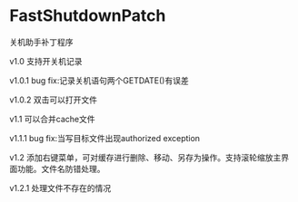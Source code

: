 ﻿# FastShutdownPatch
关机助手补丁程序

v1.0 支持开关机记录

v1.0.1 bug fix:记录关机语句两个GETDATE()有误差

v1.0.2 双击可以打开文件

v1.1 可以合并cache文件

v1.1.1 bug fix:当写目标文件出现authorized exception

v1.2 添加右键菜单，可对缓存进行删除、移动、另存为操作。支持滚轮缩放主界面功能。文件名防错处理。

v1.2.1 处理文件不存在的情况